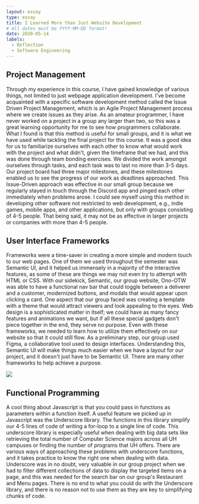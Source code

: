 ```yaml
---
layout: essay
type: essay
title: I Learned More than Just Website Development
# All dates must be YYYY-MM-DD format!
date: 2020-05-14
labels:
  - Reflection
  - Software Engineering
---
```


## Project Management
Through my experience in this course, I have gained knowledge of various things, not limited to just webpage application development. I've become acquainted with a specific software development method called the Issue Driven Project Management, which is an Agile Project Management process where we create issues as they arise. As an amateur programmer, I have never worked on a project in a group any larger than two, so this was a great learning opportunity for me to see how programmers collaborate. What I found is that this method is useful for small groups, and it is what we have used while tackling the final project for this course. It was a good idea for us to familiarize ourselves with each other to know what would work with the project and what didn't, given the timeframe that we had, and this was done through team bonding exercises. We divided the work amongst ourselves through tasks, and each task was to last no more than 3-5 days. Our project board had three major milestones, and these milestones enabled us to see the progress of our work as deadlines approached. This Issue-Driven approach was effective in our small group because we regularly stayed in touch through the Discord app and pinged each other immediately when problems arose. I could see myself using this method in developing other software not restricted to web development, e.g., indie games, mobile apps, and other applications, but only with groups consisting of 4-5 people. That being said, it may not be as effective in larger projects or companies with more than 4-5 people. 

## User Interface Frameworks
Frameworks were a time-saver in creating a more simple and modern touch to our web pages. One of them we used throughout the semester was Semantic UI, and it helped us immensely in a majority of the interactive features, as some of these are things we may not even try to attempt with HTML or CSS. With our sidekick, Semantic, our group website, Ono-OTW was able to have a functional nav bar that could toggle between a deliverer and a customer, modernized buttons, and modals that would appear upon clicking a card. One aspect that our group faced was creating a template with a theme that would attract viewers and look appealing to the eyes. Web design is a sophisticated matter in itself; we could have as many fancy features and animations we want, but if all these special gadgets don't piece together in the end, they serve no purpose. Even with these frameworks, we needed to learn how to utilize them effectively on our website so that it could still flow. As a preliminary step, our group used Figma, a collaborative tool used to design interfaces. Understanding this, Semantic UI will make things much easier when we have a layout for our project, and it doesn't just have to be Semantic UI. There are many other frameworks to help achieve a purpose.

<img class="ui small rounded floated right image" src="https://im3.ezgif.com/tmp/ezgif-3-fe6bde5ece4e.gif"/>

## Functional Programming 
A cool thing about Javascript is that you could pass in functions as parameters within a function itself. A useful feature we picked up in Javascript was the Underscore library. The functions in this library simplify our 4-5 lines of code of writing a for-loop to a single line of code. This underscore library is especially useful when dealing with big data sets like retrieving the total number of Computer Science majors across all UH campuses or finding the number of programs that UH offers. There are various ways of approaching these problems with underscore functions, and it takes practice to know the right one when dealing with data. Underscore was in no doubt, very valuable in our group project when we had to filter different collections of data to display the targeted items on a page, and this was needed for the search bar on our group's Restaurant and Menu pages. There is no end to what you could do with the Underscore library, and there is no reason not to use them as they are key to simplifying chunks of code.

